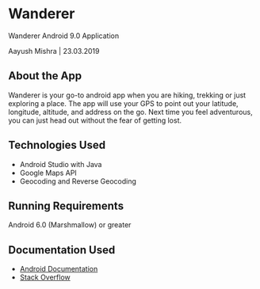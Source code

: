 # Wanderer
Wanderer Android 9.0 Application

Aayush Mishra | 23.03.2019

## About the App
Wanderer is your go-to android app when you are hiking, trekking or just exploring a place. The app will use your GPS to point out your latitude, longitude, altitude, and address on the go. Next time you feel adventurous, you can just head out without the fear of getting lost. 

## Technologies Used
* Android Studio with Java
* Google Maps API
* Geocoding and Reverse Geocoding

## Running Requirements
Android 6.0 (Marshmallow) or greater

## Documentation Used
* [Android Documentation](https://developers.google.com/maps/documentation/geocoding/start)
* [Stack Overflow](https://stackoverflow.com/)
